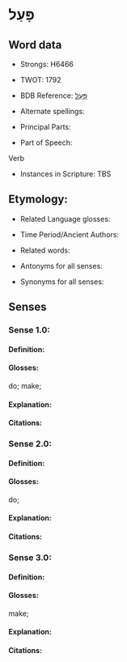 # פָּעַל

<!-- Status: S2="NeedsEdits" -->
<!-- Lexica used for edits:   -->

## Word data

* Strongs: H6466

* TWOT: 1792

* BDB Reference: [פָּעַל](rc://en/bdb/dict/q.ce.aa)

* Alternate spellings:

* Principal Parts:

* Part of Speech:

Verb

* Instances in Scripture: TBS

## Etymology:

* Related Language glosses:

* Time Period/Ancient Authors:

* Related words:

* Antonyms for all senses:

* Synonyms for all senses:

## Senses

### Sense 1.0:

#### Definition:

#### Glosses:

do; make; 

#### Explanation:

#### Citations:



### Sense 2.0:

#### Definition:

#### Glosses:

do; 

#### Explanation:

#### Citations:



### Sense 3.0:

#### Definition:

#### Glosses:

make; 

#### Explanation:

#### Citations:



